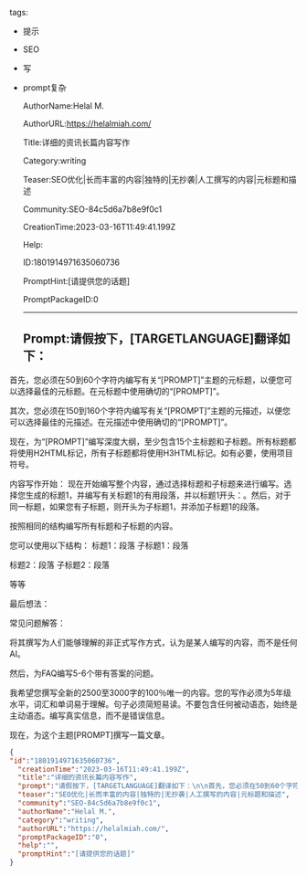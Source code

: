   tags: 
- 提示
- SEO
- 写
- prompt复杂

  AuthorName:Helal M.

  AuthorURL:https://helalmiah.com/

  Title:详细的资讯长篇内容写作

  Category:writing

  Teaser:SEO优化|长而丰富的内容|独特的|无抄袭|人工撰写的内容|元标题和描述

  Community:SEO-84c5d6a7b8e9f0c1

  CreationTime:2023-03-16T11:49:41.199Z

  Help:

  ID:1801914971635060736

  PromptHint:[请提供您的话题]

  PromptPackageID:0

  ---

  ## Prompt:请假按下，[TARGETLANGUAGE]翻译如下：

首先，您必须在50到60个字符内编写有关“[PROMPT]”主题的元标题，以便您可以选择最佳的元标题。在元标题中使用确切的“[PROMPT]”。

其次，您必须在150到160个字符内编写有关“[PROMPT]”主题的元描述，以便您可以选择最佳的元描述。在元描述中使用确切的“[PROMPT]”。

现在，为“[PROMPT]”编写深度大纲，至少包含15个主标题和子标题。所有标题都将使用H2HTML标记，所有子标题都将使用H3HTML标记。如有必要，使用项目符号。

内容写作开始：
现在开始编写整个内容，通过选择标题和子标题来进行编写。选择您生成的标题1，并编写有关标题1的有用段落，并以标题1开头：。然后，对于同一标题，如果您有子标题，则开头为子标题1，并添加子标题1的段落。

按照相同的结构编写所有标题和子标题的内容。

您可以使用以下结构：
标题1：段落
子标题1：段落

标题2：段落
子标题2：段落

等等

最后想法：

常见问题解答：

将其撰写为人们能够理解的非正式写作方式，认为是某人编写的内容，而不是任何AI。

然后，为FAQ编写5-6个带有答案的问题。

我希望您撰写全新的2500至3000字的100％唯一的内容。您的写作必须为5年级水平，词汇和单词易于理解。句子必须简短易读。不要包含任何被动语态，始终是主动语态。编写真实信息，而不是错误信息。

现在，为这个主题[PROMPT]撰写一篇文章。

  ```json
  {
  "id":"1801914971635060736",
    "creationTime":"2023-03-16T11:49:41.199Z",
    "title":"详细的资讯长篇内容写作",
    "prompt":"请假按下，[TARGETLANGUAGE]翻译如下：\n\n首先，您必须在50到60个字符内编写有关“[PROMPT]”主题的元标题，以便您可以选择最佳的元标题。在元标题中使用确切的“[PROMPT]”。\n\n其次，您必须在150到160个字符内编写有关“[PROMPT]”主题的元描述，以便您可以选择最佳的元描述。在元描述中使用确切的“[PROMPT]”。\n\n现在，为“[PROMPT]”编写深度大纲，至少包含15个主标题和子标题。所有标题都将使用H2HTML标记，所有子标题都将使用H3HTML标记。如有必要，使用项目符号。\n\n内容写作开始：\n现在开始编写整个内容，通过选择标题和子标题来进行编写。选择您生成的标题1，并编写有关标题1的有用段落，并以标题1开头：。然后，对于同一标题，如果您有子标题，则开头为子标题1，并添加子标题1的段落。\n\n按照相同的结构编写所有标题和子标题的内容。\n\n您可以使用以下结构：\n标题1：段落\n子标题1：段落\n\n标题2：段落\n子标题2：段落\n\n等等\n\n最后想法：\n\n常见问题解答：\n\n将其撰写为人们能够理解的非正式写作方式，认为是某人编写的内容，而不是任何AI。\n\n然后，为FAQ编写5-6个带有答案的问题。\n\n我希望您撰写全新的2500至3000字的100％唯一的内容。您的写作必须为5年级水平，词汇和单词易于理解。句子必须简短易读。不要包含任何被动语态，始终是主动语态。编写真实信息，而不是错误信息。\n\n现在，为这个主题[PROMPT]撰写一篇文章。",
    "teaser":"SEO优化|长而丰富的内容|独特的|无抄袭|人工撰写的内容|元标题和描述",
    "community":"SEO-84c5d6a7b8e9f0c1",
    "authorName":"Helal M.",
    "category":"writing",
    "authorURL":"https://helalmiah.com/",
    "promptPackageID":"0",
    "help":"",
    "promptHint":"[请提供您的话题]"
  }
  ```
